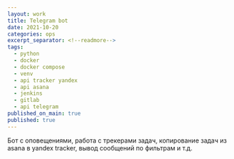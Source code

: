 ```yaml
---
layout: work
title: Telegram bot
date: 2021-10-20
categories: ops
excerpt_separator: <!--readmore-->
tags:
  - python
  - docker
  - docker compose
  - venv
  - api tracker yandex
  - api asana
  - jenkins
  - gitlab
  - api telegram
published_on_main: true
published: true
---
```

Бот с оповещениями, работа с трекерами задач, копирование задач из asana в yandex tracker, вывод сообщений по фильтрам и т.д.
